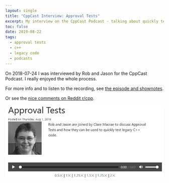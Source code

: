 ```yaml
---
layout: single
title: "CppCast Interview: Approval Tests"
excerpt: My interview on the CppCast Podcast - talking about quickly testing legacy code
toc: false
date: 2019-08-22
tags:
  - approval tests
  - c++
  - legacy code
  - podcasts
---
```


On 2018-07-24 I was interviewed by Rob and Jason for the CppCast Podcast. I really enjoyed the whole process.

For more info and to listen to the recording, see [the episode and shownotes](https://cppcast.com/clare-macrae/).

Or see the [nice comments on Reddit r/cpp](https://old.reddit.com/r/cpp/comments/ckzc11/cppcast_approval_tests_with_clare_macrae/).

[![Rob and Jason are joined by Clare Macrae to discuss Approval Tests and how they can be used to quickly test legacy C++ code.](/images/ClareMacraeCppCastApprovalTests.png)](https://cppcast.com/clare-macrae/)
